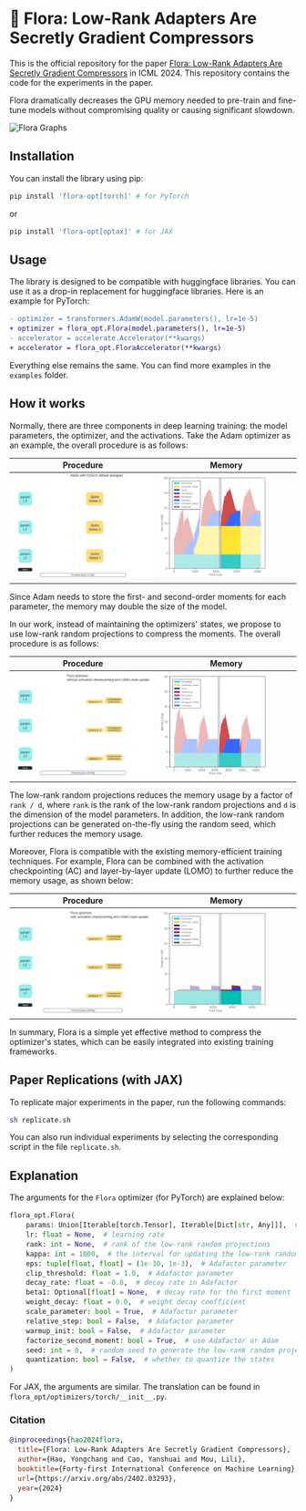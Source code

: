 # 💐 Flora: Low-Rank Adapters Are Secretly Gradient Compressors

This is the official repository for the paper [Flora: Low-Rank Adapters Are Secretly Gradient Compressors](https://arxiv.org/abs/2402.03293) in ICML 2024. This repository contains the code for the experiments in the paper.

Flora dramatically decreases the GPU memory needed to pre-train and fine-tune models without compromising quality or causing significant slowdown. 

![Flora Graphs](https://github.com/BorealisAI/flora-opt/assets/1929273/5bb88165-9bb6-4dbb-b346-5f172356d434)

## Installation

You can install the library using pip:

```bash
pip install 'flora-opt[torch]' # for PyTorch
```

or

```bash
pip install 'flora-opt[optax]' # for JAX
```

## Usage

The library is designed to be compatible with huggingface libraries. You can use it as a drop-in replacement for huggingface libraries. Here is an example for PyTorch:

```diff
- optimizer = transformers.AdamW(model.parameters(), lr=1e-5)
+ optimizer = flora_opt.Flora(model.parameters(), lr=1e-5)
- accelerator = accelerate.Accelerator(**kwargs)
+ accelerator = flora_opt.FloraAccelerator(**kwargs)
```

Everything else remains the same. You can find more examples in the `examples` folder.

## How it works

Normally, there are three components in deep learning training: the model parameters, the optimizer, and the activations. Take the Adam optimizer as an example, the overall procedure is as follows:

| Procedure                                                | Memory                                                   |
| -------------------------------------------------------- | -------------------------------------------------------- |
| <img src="assets/figures/Adam-Steps.gif" width="100%" /> | <img src="assets/figures/Adam-Memory.gif" width="81%" /> |

Since Adam needs to store the first- and second-order moments for each parameter, the memory may double the size of the model.

In our work, instead of maintaining the optimizers' states, we propose to use low-rank random projections to compress the moments. The overall procedure is as follows:

| Procedure                                                 | Memory                                                    |
| --------------------------------------------------------- | --------------------------------------------------------- |
| <img src="assets/figures/Flora-Steps.gif" width="100%" /> | <img src="assets/figures/Flora-Memory.gif" width="81%" /> |

The low-rank random projections reduces the memory usage by a factor of `rank / d`, where `rank` is the rank of the low-rank random projections and `d` is the dimension of the model parameters. In addition, the low-rank random projections can be generated on-the-fly using the random seed, which further reduces the memory usage.

Moreover, Flora is compatible with the existing memory-efficient training techniques. For example, Flora can be combined with the activation checkpointing (AC) and layer-by-layer update (LOMO) to further reduce the memory usage, as shown below:

| Procedure                                                         | Memory                                                            |
| ----------------------------------------------------------------- | ----------------------------------------------------------------- |
| <img src="assets/figures/Flora-AC-LOMO-Steps.gif" width="100%" /> | <img src="assets/figures/Flora-AC-LOMO-Memory.gif" width="81%" /> |

In summary, Flora is a simple yet effective method to compress the optimizer's states, which can be easily integrated into existing training frameworks.

## Paper Replications (with JAX)

To replicate major experiments in the paper, run the following commands:

```bash
sh replicate.sh
```

You can also run individual experiments by selecting the corresponding script in the file `replicate.sh`.

## Explanation

The arguments for the `Flora` optimizer (for PyTorch) are explained below:

```python
flora_opt.Flora(
    params: Union[Iterable[torch.Tensor], Iterable[Dict[str, Any]]],  # model parameters
    lr: float = None,  # learning rate
    rank: int = None,  # rank of the low-rank random projections
    kappa: int = 1000,  # the interval for updating the low-rank random projections
    eps: tuple[float, float] = (1e-30, 1e-3),  # Adafactor parameter
    clip_threshold: float = 1.0,  # Adafactor parameter
    decay_rate: float = -0.8,  # decay rate in Adafactor
    beta1: Optional[float] = None,  # decay rate for the first moment
    weight_decay: float = 0.0,  # weight decay coefficient
    scale_parameter: bool = True,  # Adafactor parameter
    relative_step: bool = False,  # Adafactor parameter
    warmup_init: bool = False,  # Adafactor parameter
    factorize_second_moment: bool = True,  # use Adafactor or Adam
    seed: int = 0,  # random seed to generate the low-rank random projections
    quantization: bool = False,  # whether to quantize the states
)
```

For JAX, the arguments are similar. The translation can be found in `flora_opt/optimizers/torch/__init__.py`.

### Citation

```bibtex
@inproceedings{hao2024flora,
  title={Flora: Low-Rank Adapters Are Secretly Gradient Compressors},
  author={Hao, Yongchang and Cao, Yanshuai and Mou, Lili},
  booktitle={Forty-first International Conference on Machine Learning},
  url={https://arxiv.org/abs/2402.03293},
  year={2024}
}
```
